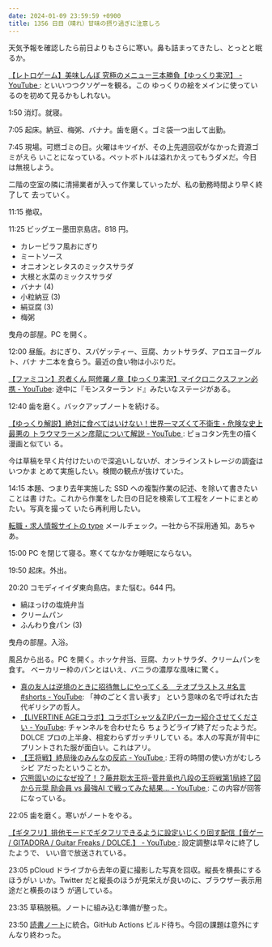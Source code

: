 ```yaml
---
date: 2024-01-09 23:59:59 +0900
title: 1356 日目（晴れ）甘味の摂り過ぎに注意しろ
---
```


天気予報を確認したら前日よりもさらに寒い。鼻も詰まってきたし、とっとと眠るか。

[【レトロゲーム】美味しんぼ 究極のメニュー三本勝負【ゆっくり実況】 - YouTube
](https://www.youtube.com/watch?v=1ZuX4q1DyiQ): といいつつクソゲーを観る。この
ゆっくりの絵をメインに使っているのを初めて見るかもしれない。

1:50 消灯。就寝。

7:05 起床。納豆、梅粥、バナナ。歯を磨く。ゴミ袋一つ出して出勤。

7:45 現場。可燃ゴミの日。火曜はキツイが、その上先週回収がなかった資源ゴミがえら
いことになっている。ペットボトルは溢れかえってもうダメだ。今日は無視しよう。

二階の空室の隣に清掃業者が入って作業していったが、私の勤務時間より早く終了して
去っていく。

11:15 撤収。

11:25 ビッグエー墨田京島店。818 円。

* カレーピラフ風おにぎり
* ミートソース
* オニオンとレタスのミックスサラダ
* 大根と水菜のミックスサラダ
* バナナ (4)
* 小粒納豆 (3)
* 絹豆腐 (3)
* 梅粥

曳舟の部屋。PC を開く。

12:00 昼飯。おにぎり、スパゲッティー、豆腐、カットサラダ、アロエヨーグルト、バナ
ナ二本を食らう。最近の食い物は小ぶりだ。

[【ファミコン】忍者くん 阿修羅ノ章【ゆっくり実況】マイクロニクスファン必携 -
YouTube](https://www.youtube.com/watch?v=y8-2zwFJ14k): 途中に『モンスターラン
ド』みたいなステージがある。

12:40 歯を磨く。バックアップノートを続ける。

[【ゆっくり解説】絶対に食べてはいけない！世界一マズくて不衛生・危険な史上最悪の
トラウマラーメン彦龍について解説 - YouTube
](https://www.youtube.com/watch?v=48gQSRumaZE): ピョコタン先生の描く漫画と似てい
る。

今は草稿を早く片付けたいので深追いしないが、オンラインストレージの調査はいつかま
とめて実施したい。検閲の観点が抜けていた。

14:15 本題、つまり去年実施した SSD への複製作業の記述、を除いて書きたいことは書
けた。これから作業をした日の日記を検索して工程をノートにまとめたい。写真を撮って
いたら再利用したい。

[転職・求人情報サイトの type](https://type.jp/) メールチェック。一社から不採用通
知。あちゃあ。

15:00 PC を閉じて寝る。寒くてなかなか睡眠にならない。

19:50 起床。外出。

20:20 コモディイイダ東向島店。また悩む。644 円。

* 縞ほっけの塩焼弁当
* クリームパン
* ふんわり食パン (3)

曳舟の部屋。入浴。

風呂から出る。PC を開く。ホッケ弁当、豆腐、カットサラダ、クリームパンを食す。
ベーカリー枠のパンとはいえ、バニラの濃厚な風味に驚く。

* [真の友人は逆境のときに招待無しにやってくる　テオプラストス #名言 #shorts -
  YouTube](https://www.youtube.com/watch?v=bmOjakz0WEo): 「神のごとく言い表す」
  という意味の名で呼ばれた古代ギリシアの哲人。
* [【LIVERTINE AGEコラボ】コラボTシャツ＆ZIPパーカー紹介させてください -
  YouTube](https://www.youtube.com/watch?v=vd4lAGmmXrw): チャンネルを合わせたら
  ちょうどライブ終了だったようだ。DOLCE プロの上半身、相変わらずガッチリしてい
  る。本人の写真が背中にプリントされた服が面白い。これはアリ。
* [【王将戦】終局後のみんなの反応 - YouTube
  ](https://www.youtube.com/watch?v=PyQWiTZG1GE): 王将の時間の使い方がむしろシビ
  アだったということか。
* [穴熊固いのになぜ投了！？藤井聡太王将ｰ菅井竜也八段の王将戦第1局終了図から元奨
  励会員 vs 最強AI で戦ってみた結果… - YouTube
  ](https://www.youtube.com/watch?v=dUCvAPP6maE): この内容が回答になっている。

22:05 歯を磨く。寒いがノートをやる。

[【ギタフリ】排他モードでギタフリできるように設定いじくり回す配信【音ゲー /
GITADORA / Guitar Freaks / DOLCE.】 - YouTube
](https://www.youtube.com/watch?v=dI2S3oCbnWw): 設定調整は早々に終了したようで、
いい音で放送されている。

23:05 pCloud ドライブから去年の夏に撮影した写真を回収。縦長を横長にするほうがい
いか。Twitter だと縦長のほうが見栄えが良いのに、ブラウザー表示用途だと横長のほう
が適している。

23:35 草稿脱稿。ノートに組み込む準備が整った。

23:50 [読書ノート][note]に統合。GitHub Actions ビルド待ち。今回の課題は意外にす
んなり終わった。

[note]: https://showa-yojyo.github.io/notebook/

